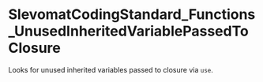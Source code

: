 # SlevomatCodingStandard_Functions_UnusedInheritedVariablePassedToClosure

Looks for unused inherited variables passed to closure via `use`.

